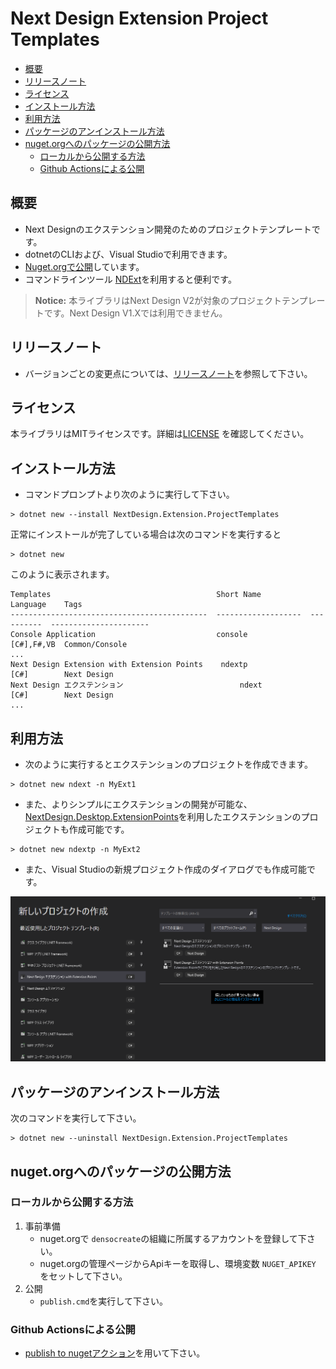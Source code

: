 # Next Design Extension Project Templates

- [概要](#概要)
- [リリースノート](#リリースノート)
- [ライセンス](#ライセンス)
- [インストール方法](#インストール方法)
- [利用方法](#利用方法)
- [パッケージのアンインストール方法](#パッケージのアンインストール方法)
- [nuget.orgへのパッケージの公開方法](#nugetorgへのパッケージの公開方法)
  - [ローカルから公開する方法](#ローカルから公開する方法)
  - [Github Actionsによる公開](#github-actionsによる公開)

## 概要
* Next Designのエクステンション開発のためのプロジェクトテンプレートです。
* dotnetのCLIおよび、Visual Studioで利用できます。
* [Nuget.orgで公開](https://www.nuget.org/packages/NextDesign.Extension.ProjectTemplates/)しています。
* コマンドラインツール [NDExt](https://www.nuget.org/packages/NDExt/)を利用すると便利です。

> **Notice:**
> 本ライブラリはNext Design V2が対象のプロジェクトテンプレートです。Next Design V1.Xでは利用できません。

## リリースノート
* バージョンごとの変更点については、[リリースノート](releasenotes.md)を参照して下さい。

## ライセンス
本ライブラリはMITライセンスです。詳細は[LICENSE](./LICENSE) を確認してください。

## インストール方法
* コマンドプロンプトより次のように実行して下さい。

```
> dotnet new --install NextDesign.Extension.ProjectTemplates
```

正常にインストールが完了している場合は次のコマンドを実行すると

```
> dotnet new 
```

このように表示されます。

```
Templates                                     Short Name           Language    Tags
--------------------------------------------  -------------------  ----------  ----------------------
Console Application                           console              [C#],F#,VB  Common/Console
...
Next Design Extension with Extension Points    ndextp               [C#]        Next Design
Next Design エクステンション                          ndext                [C#]        Next Design
...

```

## 利用方法

* 次のように実行するとエクステンションのプロジェクトを作成できます。

```
> dotnet new ndext -n MyExt1
```

* また、よりシンプルにエクステンションの開発が可能な、[NextDesign.Desktop.ExtensionPoints](https://www.nuget.org/packages/NextDesign.Desktop.ExtensionPoints/)を利用したエクステンションのプロジェクトも作成可能です。

```
> dotnet new ndextp -n MyExt2
```

* また、Visual Studioの新規プロジェクト作成のダイアログでも作成可能です。

![](docs/images/vs2019-new-project-dialog.png)

## パッケージのアンインストール方法
次のコマンドを実行して下さい。

```
> dotnet new --uninstall NextDesign.Extension.ProjectTemplates
```

## nuget.orgへのパッケージの公開方法

### ローカルから公開する方法
1. 事前準備
   * nuget.orgで `densocreate`の組織に所属するアカウントを登録して下さい。
   * nuget.orgの管理ページからApiキーを取得し、環境変数 `NUGET_APIKEY` をセットして下さい。
2. 公開
   * `publish.cmd`を実行して下さい。

### Github Actionsによる公開
* [publish to nugetアクション](https://github.com/denso-create/NextDesign-Extension-ProjectTemplates/actions/workflows/publish.yml)を用いて下さい。


